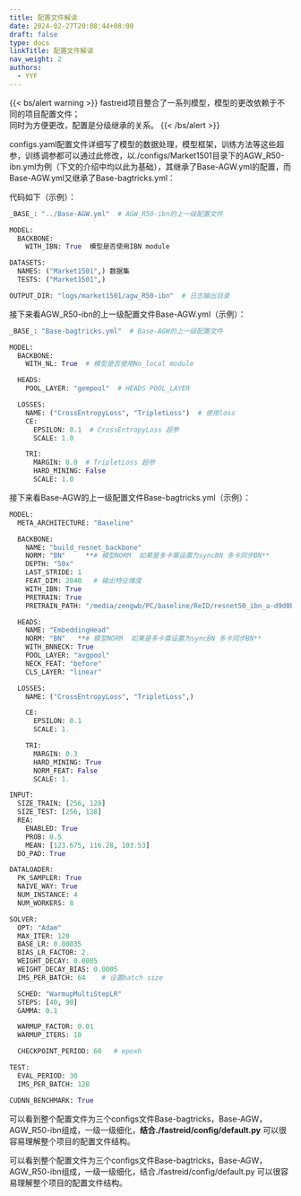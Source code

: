 ```yaml
---
title: 配置文件解读
date: 2024-02-27T20:08:44+08:00
draft: false
type: docs
linkTitle: 配置文件解读
nav_weight: 2
authors:
  - YYF
---
```

<!--more-->

{{< bs/alert warning >}}
fastreid项目整合了一系列模型，模型的更改依赖于不同的项目配置文件；
</br>
同时为方便更改，配置是分级继承的关系。
{{< /bs/alert >}}

configs.yaml配置文件详细写了模型的数据处理，模型框架，训练方法等这些超参，训练调参都可以通过此修改，以./configs/Market1501目录下的AGW_R50-ibn.yml为例（下文的介绍中均以此为基础），其继承了Base-AGW.yml的配置，而Base-AGW.yml又继承了Base-bagtricks.yml：

代码如下（示例）：

```python
_BASE_: "../Base-AGW.yml"  # AGW_R50-ibn的上一级配置文件

MODEL:
  BACKBONE:
    WITH_IBN: True  模型是否使用IBN module

DATASETS:
  NAMES: ("Market1501",) 数据集
  TESTS: ("Market1501",)

OUTPUT_DIR: "logs/market1501/agw_R50-ibn"  # 日志输出目录
```

接下来看AGW_R50-ibn的上一级配置文件Base-AGW.yml（示例）：

```python
_BASE_: "Base-bagtricks.yml"  # Base-AGW的上一级配置文件

MODEL:
  BACKBONE:
    WITH_NL: True  # 模型是否使用No_local module

  HEADS:
    POOL_LAYER: "gempool"  # HEADS POOL_LAYER

  LOSSES:
    NAME: ("CrossEntropyLoss", "TripletLoss")  # 使用loss
    CE:
      EPSILON: 0.1  # CrossEntropyLoss 超参
      SCALE: 1.0

    TRI:
      MARGIN: 0.0  # TripletLoss 超参
      HARD_MINING: False
      SCALE: 1.0
```

接下来看Base-AGW的上一级配置文件Base-bagtricks.yml（示例）：

```python
MODEL:
  META_ARCHITECTURE: "Baseline"

  BACKBONE:
    NAME: "build_resnet_backbone"
    NORM: "BN"     **# 模型NORM  如果是多卡需设置为syncBN 多卡同步BN**
    DEPTH: "50x"
    LAST_STRIDE: 1
    FEAT_DIM: 2048   # 输出特征维度
    WITH_IBN: True
    PRETRAIN: True
    PRETRAIN_PATH: "/media/zengwb/PC/baseline/ReID/resnet50_ibn_a-d9d0bb7b.pth"

  HEADS:
    NAME: "EmbeddingHead"
    NORM: "BN"   **# 模型NORM  如果是多卡需设置为syncBN 多卡同步BN**
    WITH_BNNECK: True
    POOL_LAYER: "avgpool"
    NECK_FEAT: "before"
    CLS_LAYER: "linear"

  LOSSES:
    NAME: ("CrossEntropyLoss", "TripletLoss",)

    CE:
      EPSILON: 0.1
      SCALE: 1.

    TRI:
      MARGIN: 0.3
      HARD_MINING: True
      NORM_FEAT: False
      SCALE: 1.

INPUT:
  SIZE_TRAIN: [256, 128]
  SIZE_TEST: [256, 128]
  REA:
    ENABLED: True
    PROB: 0.5
    MEAN: [123.675, 116.28, 103.53]
  DO_PAD: True

DATALOADER:
  PK_SAMPLER: True
  NAIVE_WAY: True
  NUM_INSTANCE: 4
  NUM_WORKERS: 8

SOLVER:
  OPT: "Adam"
  MAX_ITER: 120
  BASE_LR: 0.00035
  BIAS_LR_FACTOR: 2.
  WEIGHT_DECAY: 0.0005
  WEIGHT_DECAY_BIAS: 0.0005
  IMS_PER_BATCH: 64    # 设置batch size

  SCHED: "WarmupMultiStepLR"
  STEPS: [40, 90]
  GAMMA: 0.1

  WARMUP_FACTOR: 0.01
  WARMUP_ITERS: 10

  CHECKPOINT_PERIOD: 60   # epoxh

TEST:
  EVAL_PERIOD: 30
  IMS_PER_BATCH: 128

CUDNN_BENCHMARK: True
```

可以看到整个配置文件为三个configs文件Base-bagtricks，Base-AGW，AGW_R50-ibn组成，一级一级细化，**结合./fastreid/config/default.py** 可以很容易理解整个项目的配置文件结构。

可以看到整个配置文件为三个configs文件Base-bagtricks，Base-AGW，AGW_R50-ibn组成，一级一级细化，结合./fastreid/config/default.py 可以很容易理解整个项目的配置文件结构。
